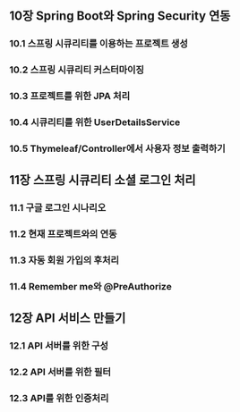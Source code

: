 ## 10장 Spring Boot와 Spring Security 연동
### 10.1 스프링 시큐리티를 이용하는 프로젝트 생성
### 10.2 스프링 시큐리티 커스터마이징
### 10.3 프로젝트를 위한 JPA 처리
### 10.4 시큐리티를 위한 UserDetailsService
### 10.5 Thymeleaf/Controller에서 사용자 정보 출력하기

## 11장 스프링 시큐리티 소셜 로그인 처리
### 11.1 구글 로그인 시나리오
### 11.2 현재 프로젝트와의 연동
### 11.3 자동 회원 가입의 후처리
### 11.4 Remember me와 @PreAuthorize

## 12장 API 서비스 만들기
### 12.1 API 서버를 위한 구성
### 12.2 API 서버를 위한 필터
### 12.3 API를 위한 인증처리
